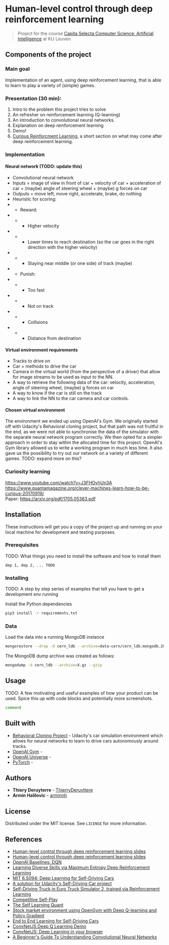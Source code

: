 #  Human-level control through deep reinforcement learning
> Project for the course [Capita Selecta Computer Science: Artificial Intelligence](https://onderwijsaanbod.kuleuven.be/syllabi/e/H05N0AE.htm#activetab=doelstellingen_idm1514848) at KU Leuven

## Components of the project

### Main goal
Implementation of an agent, using deep reinforcement learning, that is able to learn to play a variety of (simple) games.

### Presentation (30 min):
1. Intro to the problem this project tries to solve
2. An refresher on reinforcement learning (Q-learning)
3. An introduction to convolutional neural networks.
4. Explanation on deep reinforcement learning
5. Demo!
6. [Curious Reinforcment Learning](https://www.quantamagazine.org/clever-machines-learn-how-to-be-curious-20170919/), a short section on what may come after deep reinforcement learning. 

### Implementation

#### Neural network (TODO: update this)
* Convolutional neural network
* Inputs = image of view in front of car + velocity of car + acceleration of car + (maybe) angle of steering wheel + (maybe) g forces on car
* Outputs = move left, move right, accelerate, brake, do nothing
* Heuristic for scoring:
* * Reward:
* * * Higher velocity
* * * Lower times to reach destination (so the car goes in the right direction with the higher velocity)
* * * Staying near middle (or one side) of track (maybe)
* * Punish:
* * * Too fast
* * * Not on track
* * * Collisions
* * * Distance from destination

#### Virtual environment requirements
* Tracks to drive on
* Car + methods to drive the car
* Camera in the virtual world (from the perspective of a driver) that allow for image streams to be used as input to the NN.
* A way to retrieve the following data of the car: velocity, acceleration, angle of steering wheel, (maybe) g forces on car
* A way to know if the car is still on the track
* A way to link the NN to the car camera and car controls.

#### Chosen virtual environment
The environment we ended up using OpenAI's Gym.
We originally started off with Udacity's Behavioral cloning project, but that path was not fruitful in the end, as we were not able to synchronise the data of the simulator with the separate neural network program correctly.
We then opted for a simpler approach in order to stay within the allocated time for this project. OpenAI's Gym library allowed us to write a working program in much less time. It also gave us the possibility to try out our network on a variety of different games.
TODO: expand more on this?

### Curiosity learning
https://www.youtube.com/watch?v=J3FHOyhUn3A  
https://www.quantamagazine.org/clever-machines-learn-how-to-be-curious-20170919/  
Paper: https://arxiv.org/pdf/1705.05363.pdf


## Installation
These instructions will get you a copy of the project up and running on your local machine for development and testing purposes.

### Prerequisites
TODO: What things you need to install the software and how to install them

    dep 1, dep 2, ... TODO

### Installing
TODO: A step by step series of examples that tell you have to get a development env running

Install the Python dependencies
```sh
pip3 install -r requirements.txt
```

### Data
Load the data into a running MongoDB instance
```sh
mongorestore --drop -d cern_ldb --archive=data-cern/cern_ldb.mongodb.20170309.mki_v0_5.gz --gzip
```

The MongoDB dump archive was created as follows:
```sh
mongodump -d cern_ldb --archive=X.gz --gzip
```

## Usage
TODO: A few motivating and useful examples of how your product can be used. Spice this up with code blocks and potentially more screenshots.

```sh
command
```

## Built with
* [Behavioral Cloning Project](https://github.com/udacity/CarND-Behavioral-Cloning-P3) - Udacity's car simulation environment which allows for neural networks to learn to drive cars autonomously around tracks.
* [OpenAI Gym](https://github.com/openai/gym) - 
* [OpenAI Universe](https://github.com/openai/gym) - 
* [PyTorch](https://github.com/pytorch/pytorch) -

## Authors
* **Thiery Deruyterre** - [ThierryDeruyttere](https://github.com/ThierryDeruyttere)
* **Armin Halilovic** – [arminnh](http://github.com/arminnh/)

## License
Distributed under the MIT license. See ``LICENSE`` for more information.

## References
- [Human-level control through deep reinforcement learning slides](https://deepmind.com/research/publications/human-level-control-through-deep-reinforcement-learning/)
- [Human-level control through deep reinforcement learning slides](http://www.teach.cs.toronto.edu/~csc2542h/fall/material/csc2542f16_dqn.pdf)
- [OpenAI Baselines: DQN](https://blog.openai.com/openai-baselines-dqn/)
- [Learning Diverse Skills via Maximum Entropy Deep Reinforcement Learning](http://bair.berkeley.edu/blog/2017/10/06/soft-q-learning/)
- [MIT 6.S094: Deep Learning for Self-Driving Cars](http://selfdrivingcars.mit.edu/deeptraffic/)
- [A solution for Udacity's Self-Driving Car project](https://github.com/alexhagiopol/end-to-end-deep-learning)
- [Self-Driving Truck in Euro Truck Simulator 2, trained via Reinforcement Learning](https://github.com/aleju/self-driving-truck)
- [Competitive Self-Play](https://blog.openai.com/competitive-self-play/)
- [The Self Learning Quant](https://hackernoon.com/the-self-learning-quant-d3329fcc9915)
- [Stock market environment using OpenGym with Deep Q-learning and Policy Gradient](https://github.com/kh-kim/stock_market_reinforcement_learning)
- [End to End Learning for Self-Driving Cars](https://arxiv.org/abs/1604.07316)
- [ConvNetJS Deep Q Learning Demo](http://cs.stanford.edu/people/karpathy/convnetjs/demo/rldemo.html)
- [ConvNetJS: Deep Learning in your browser](http://cs.stanford.edu/people/karpathy/convnetjs/docs.html)
- [A Beginner's Guide To Understanding Convolutional Neural Networks](https://adeshpande3.github.io/adeshpande3.github.io/A-Beginner's-Guide-To-Understanding-Convolutional-Neural-Networks/)

